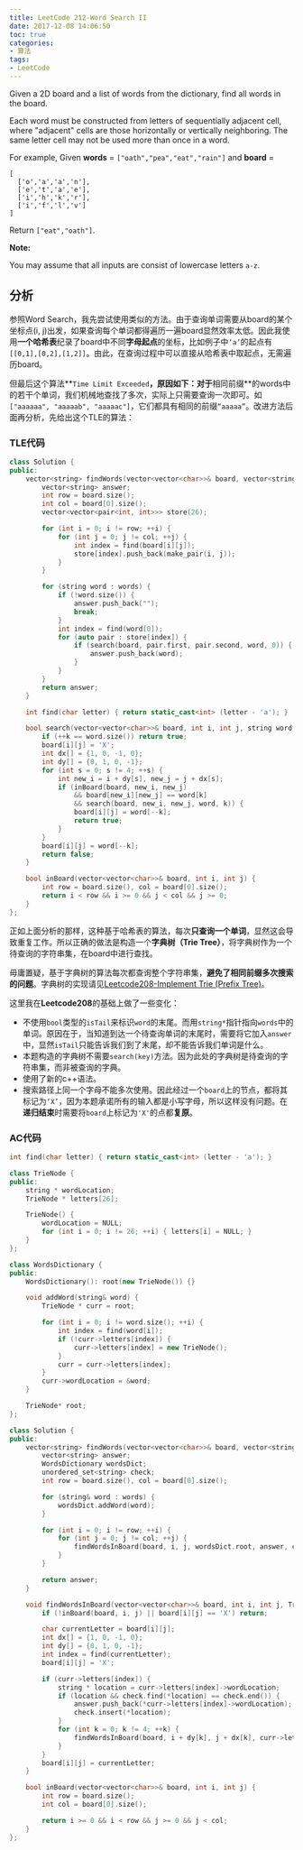 ```yaml
---
title: LeetCode 212-Word Search II
date: 2017-12-08 14:06:50
toc: true
categories: 
- 算法
tags:
- LeetCode
---
```

Given a 2D board and a list of words from the dictionary, find all words in the board.

Each word must be constructed from letters of sequentially adjacent cell, where "adjacent" cells are those horizontally or vertically neighboring. The same letter cell may not be used more than once in a word.

For example,
Given **words** = `["oath","pea","eat","rain"]` and **board** =

```
[
  ['o','a','a','n'],
  ['e','t','a','e'],
  ['i','h','k','r'],
  ['i','f','l','v']
]
```

Return `["eat","oath"]`.

**Note:**

You may assume that all inputs are consist of lowercase letters `a-z`.

## 分析
参照Word Search，我先尝试使用类似的方法。由于查询单词需要从board的某个坐标点(i, j)出发，如果查询每个单词都得遍历一遍board显然效率太低。因此我使用**一个哈希表**纪录了board中不同**字母起点**的坐标，比如例子中`‘a’`的起点有`[[0,1],[0,2],[1,2]]`。由此，在查询过程中可以直接从哈希表中取起点，无需遍历board。

但最后这个算法**`Time Limit Exceeded`**，原因如下：对于**相同前缀**的words中的若干个单词，我们机械地查找了多次，实际上只需要查询一次即可。如`["aaaaaa", "aaaaab", "aaaaac"]`，它们都具有相同的前缀`“aaaaa”`。改进方法后面再分析，先给出这个TLE的算法：

### TLE代码

```cpp
class Solution {
public:
    vector<string> findWords(vector<vector<char>>& board, vector<string>& words) {
        vector<string> answer;
        int row = board.size();
        int col = board[0].size();
        vector<vector<pair<int, int>>> store(26);

        for (int i = 0; i != row; ++i) {
            for (int j = 0; j != col; ++j) {
                int index = find(board[i][j]);
                store[index].push_back(make_pair(i, j));
            }
        }

        for (string word : words) {
            if (!word.size()) {
                answer.push_back("");
                break;
            }
            int index = find(word[0]);
            for (auto pair : store[index]) {
                if (search(board, pair.first, pair.second, word, 0)) {
                    answer.push_back(word);
                }
            }
        }
        return answer;
    }

    int find(char letter) { return static_cast<int> (letter - 'a'); }

    bool search(vector<vector<char>>& board, int i, int j, string word, int k) {
        if (++k == word.size()) return true;
        board[i][j] = 'X';
        int dx[] = {1, 0, -1, 0};
        int dy[] = {0, 1, 0, -1};
        for (int s = 0; s != 4; ++s) {
            int new_i = i + dy[s], new_j = j + dx[s];
            if (inBoard(board, new_i, new_j) 
                && board[new_i][new_j] == word[k] 
                && search(board, new_i, new_j, word, k)) {
                board[i][j] = word[--k];
                return true;
            }
        }
        board[i][j] = word[--k];
        return false;
    }

    bool inBoard(vector<vector<char>>& board, int i, int j) {
        int row = board.size(), col = board[0].size();
        return i < row && i >= 0 && j < col && j >= 0;
    }
};
```

正如上面分析的那样，这种基于哈希表的算法，每次**只查询一个单词**，显然这会导致重复工作。所以正确的做法是构造一个**字典树（Trie Tree）**，将字典树作为一个待查询的字符串集，在board中进行查找。

毋庸置疑，基于字典树的算法每次都查询整个字符串集，**避免了相同前缀多次搜索的问题**。字典树的实现请见[Leetcode208-Implement Trie (Prefix Tree)](http://www.huhaoyu.com/leetcode-implement-trie/)。

这里我在**Leetcode208**的基础上做了一些变化：

* 不使用`bool`类型的`isTail`来标识`word`的末尾。而用`string*`指针指向`words`中的单词。原因在于，当知道到达一个待查询单词的末尾时，需要将它加入`answer`中，显然`isTail`只能告诉我们到了末尾，却不能告诉我们单词是什么。
* 本题构造的字典树不需要`search(key)`方法。因为此处的字典树是待查询的字符串集，而非被查询的字典。
* 使用了新的c++语法。
* 搜索路径上同一个字母不能多次使用。因此经过一个`board`上的节点，都将其标记为`‘X’`，因为本题承诺所有的输入都是小写字母，所以这样没有问题。在**递归结束**时需要将`board`上标记为`'X'`的点都**复原**。

### AC代码

```cpp
int find(char letter) { return static_cast<int> (letter - 'a'); }

class TrieNode {
public:
    string * wordLocation;
    TrieNode * letters[26];

    TrieNode() {
        wordLocation = NULL;
        for (int i = 0; i != 26; ++i) { letters[i] = NULL; }
    }
};

class WordsDictionary {
public:
    WordsDictionary(): root(new TrieNode()) {}

    void addWord(string& word) {
        TrieNode * curr = root;

        for (int i = 0; i != word.size(); ++i) {
            int index = find(word[i]);
            if (!curr->letters[index]) {
                curr->letters[index] = new TrieNode();
            }
            curr = curr->letters[index];
        }
        curr->wordLocation = &word;
    }

    TrieNode* root;
};

class Solution {
public:
    vector<string> findWords(vector<vector<char>>& board, vector<string>& words) {
        vector<string> answer;
        WordsDictionary wordsDict;
        unordered_set<string> check;
        int row = board.size(), col = board[0].size();

        for (string& word : words) {
            wordsDict.addWord(word);
        }

        for (int i = 0; i != row; ++i) {
            for (int j = 0; j != col; ++j) {
                findWordsInBoard(board, i, j, wordsDict.root, answer, check);
            }
        }

        return answer;
    }

    void findWordsInBoard(vector<vector<char>>& board, int i, int j, TrieNode * curr, vector<string>& answer, unordered_set<string>& check) {
        if (!inBoard(board, i, j) || board[i][j] == 'X') return;

        char currentLetter = board[i][j];
        int dx[] = {1, 0, -1, 0};
        int dy[] = {0, 1, 0, -1};
        int index = find(currentLetter);
        board[i][j] = 'X';

        if (curr->letters[index]) {
            string * location = curr->letters[index]->wordLocation;
            if (location && check.find(*location) == check.end()) {
                answer.push_back(*curr->letters[index]->wordLocation);
                check.insert(*location);
            }
            for (int k = 0; k != 4; ++k) {
                findWordsInBoard(board, i + dy[k], j + dx[k], curr->letters[index], answer, check);
            }
        }
        board[i][j] = currentLetter;
    }

    bool inBoard(vector<vector<char>>& board, int i, int j) {
        int row = board.size();
        int col = board[0].size();

        return i >= 0 && i < row && j >= 0 && j < col;
    }
};
```
